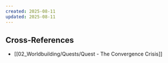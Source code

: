 ```yaml
---
created: 2025-08-11
updated: 2025-08-11
---
```



## Cross-References

- [[02_Worldbuilding/Quests/Quest - The Convergence Crisis]]
